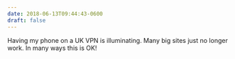 ```yaml
---
date: 2018-06-13T09:44:43-0600
draft: false
---
```




Having my phone on a UK VPN is illuminating. Many big sites just no longer work. In many ways this is OK!



